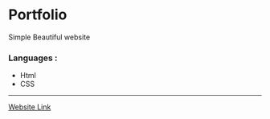 # Portfolio
Simple Beautiful website

### Languages :
- Html
- CSS
---
[Website Link](https://eyad-zanaty.github.io/Simple-Portfolio_temp2/)
